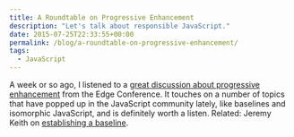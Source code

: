 ```yaml
---
title: A Roundtable on Progressive Enhancement
description: "Let's talk about responsible JavaScript."
date: 2015-07-25T22:33:55+00:00
permalink: /blog/a-roundtable-on-progressive-enhancement/
tags:
  - JavaScript
---
```


A week or so ago, I listened to a [great discussion about progressive enhancement](https://www.youtube.com/watch?v=lDNKs_6ptss) from the Edge Conference. It touches on a number of topics that have popped up in the JavaScript community lately, like baselines and isomorphic JavaScript, and is definitely worth a listen. Related: Jeremy Keith on [establishing a baseline](https://adactio.com/journal/9206).
